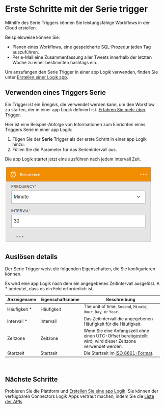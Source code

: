 <properties
    pageTitle="Hinzufügen den Serie Trigger Logik apps | Microsoft Azure"
    description="Übersicht über die Serie Trigger und Einsatzbreite mit einer app Azure Logik."
    services=""
    documentationCenter=""
    authors="jeffhollan"
    manager="erikre"
    editor=""
    tags="connectors"/>

<tags
   ms.service="logic-apps"
   ms.devlang="na"
   ms.topic="article"
   ms.tgt_pltfrm="na"
   ms.workload="na"
   ms.date="07/18/2016"
   ms.author="jehollan"/>

# <a name="get-started-with-the-recurrence-trigger"></a>Erste Schritte mit der Serie trigger

Mithilfe des Serie Triggers können Sie leistungsfähige Workflows in der Cloud erstellen.

Beispielsweise können Sie:

- Planen eines Workflows, eine gespeicherte SQL-Prozedur jeden Tag auszuführen.
- Per e-Mail eine Zusammenfassung aller Tweets innerhalb der letzten Woche zu einer bestimmten hashtags ein.

Um anzufangen den Serie Trigger in einer app Logik verwenden, finden Sie unter [Erstellen einer Logik app](../app-service-logic/app-service-logic-create-a-logic-app.md).

## <a name="use-a-recurrence-trigger"></a>Verwenden eines Triggers Serie

Ein Trigger ist ein Ereignis, die verwendet werden kann, um den Workflow zu starten, der in einer app Logik definiert ist. [Erfahren Sie mehr über Trigger](connectors-overview.md).

Hier ist eine Beispiel-Abfolge von Informationen zum Einrichten eines Triggers Serie in einer app Logik:

1. Fügen Sie der **Serie** Trigger als der erste Schritt in einer app Logik hinzu.
2. Füllen Sie die Parameter für das Serienintervall aus.

Die app Logik startet jetzt eine ausführen nach jedem Intervall Zeit.

![HTTP-trigger](./media/connectors-native-recurrence/using-trigger.png)

## <a name="trigger-details"></a>Auslösen details

Der Serie Trigger weist die folgenden Eigenschaften, die Sie konfigurieren können.

Es wird eine app Logik nach dem ein angegebenes Zeitintervall ausgelöst.
A * bedeutet, dass es ein Feld erforderlich ist.

|Anzeigename|Eigenschaftsname|Beschreibung|
|---|---|---|
|Häufigkeit *|Häufigkeit|The unit of time: `Second`, `Minute`, `Hour`, `Day`, or `Year`.|
|Intervall *|Intervall|Das Zeitintervall die angegebenen Häufigkeit für die Häufigkeit.|
|Zeitzone|Zeitzone|Wenn Sie eine Anfangszeit ohne einen UTC-Offset bereitgestellt wird, wird dieser Zeitzone verwendet werden.|
|Startzeit|Startzeit|Die Startzeit im [ISO 8601-Format](https://en.wikipedia.org/wiki/ISO_8601#Combined_date_and_time_representations).|
<br>


## <a name="next-steps"></a>Nächste Schritte

Probieren Sie die Plattform und [Erstellen Sie eine app Logik](../app-service-logic/app-service-logic-create-a-logic-app.md). Sie können der verfügbaren Connectors Logik Apps vertraut machen, indem Sie die [Liste der APIs](apis-list.md).
